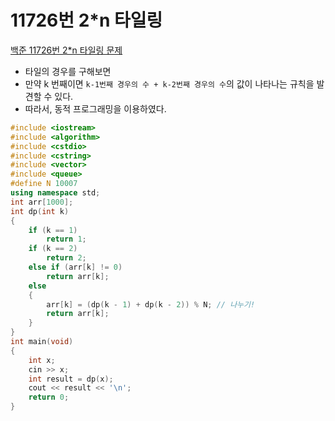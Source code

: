# 11726번 2*n 타일링

[백준 11726번 2*n 타일링 문제](https://www.acmicpc.net/problem/11726)

- 타일의 경우를 구해보면 
- 만약 k 번째이면 `k-1번째 경우의 수 + k-2번째 경우의 수`의 값이 나타나는 규칙을 발견할 수 있다.
- 따라서, 동적 프로그래밍을 이용하였다.

```c++
#include <iostream>
#include <algorithm>
#include <cstdio>
#include <cstring>
#include <vector>
#include <queue>
#define N 10007
using namespace std;
int arr[1000];
int dp(int k)
{
    if (k == 1)
        return 1;
    if (k == 2)
        return 2;
    else if (arr[k] != 0)
        return arr[k];
    else
    {
        arr[k] = (dp(k - 1) + dp(k - 2)) % N; // 나누기!
        return arr[k];
    }
}
int main(void)
{
    int x;
    cin >> x;
    int result = dp(x);
    cout << result << '\n';
    return 0;
}

```



